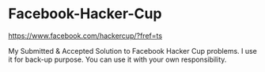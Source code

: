 # Facebook-Hacker-Cup
https://www.facebook.com/hackercup/?fref=ts

My Submitted & Accepted Solution to Facebook Hacker Cup problems. I use it for back-up purpose. You can use it with your own responsibility.
